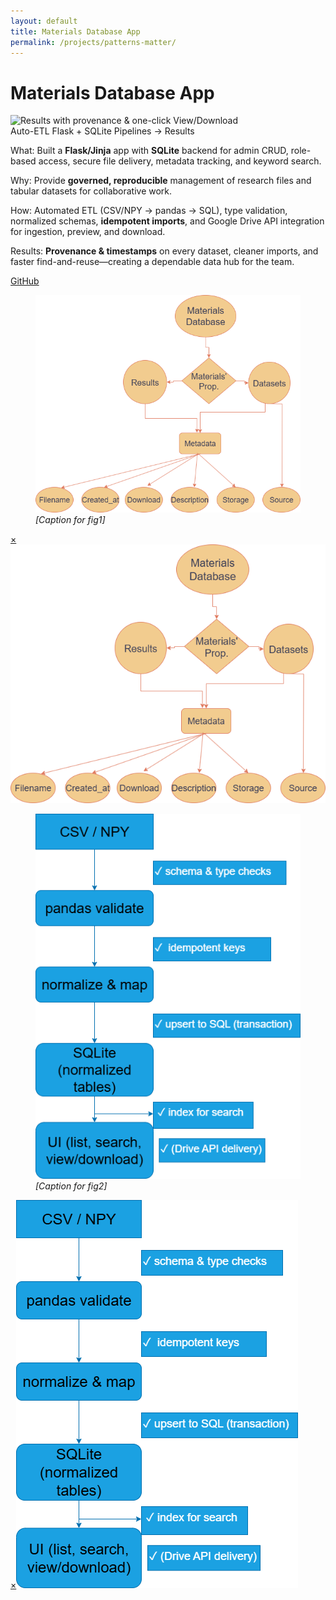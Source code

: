 ```yaml
---
layout: default
title: Materials Database App
permalink: /projects/patterns-matter/
---
```

# Materials Database App

<div class="media">
  <img src="/assets/img/db-app/projects/hero.png" alt="Results with provenance & one-click View/Download" />
</div>

<div class="metrics">
  <span class="metric">Auto-ETL</span>
  <span class="metric alt">Flask + SQLite</span>
  <span class="metric good">Pipelines → Results</span>
</div>

<p><span class="label">What:</span> Built a <strong>Flask/Jinja</strong> app with <strong>SQLite</strong> backend for admin CRUD, role-based access, secure file delivery, metadata tracking, and keyword search.</p>
<p><span class="label">Why:</span> Provide <strong>governed, reproducible</strong> management of research files and tabular datasets for collaborative work.</p>
<p><span class="label">How:</span> Automated ETL (CSV/NPY → pandas → SQL), type validation, normalized schemas, <strong>idempotent imports</strong>, and Google Drive API integration for ingestion, preview, and download.</p>
<p><span class="label">Results:</span> <strong>Provenance & timestamps</strong> on every dataset, cleaner imports, and faster find-and-reuse—creating a dependable data hub for the team.</p>



<p><a class="btn" href="https://github.com/submerged-in-matrix/Patterns-Matter" target="_blank" rel="noopener">GitHub</a></p>

<div class="gallery stack">
  <figure class="figure tilt">
    <a href="#db-fig1"><img src="/assets/img/projects/db-app/fig1.png" alt=""></a>
    <figcaption><em>[Caption for fig1]</em></figcaption>
  </figure>
  <div id="db-fig1" class="lb"><a class="x" href="#">×</a><img src="/assets/img/projects/db-app/fig1.png" alt=""></div>

  <figure class="figure tilt">
    <a href="#db-fig2"><img src="/assets/img/projects/db-app/fig2.png" alt=""></a>
    <figcaption><em>[Caption for fig2]</em></figcaption>
  </figure>
  <div id="db-fig2" class="lb"><a class="x" href="#">×</a><img src="/assets/img/projects/db-app/fig2.png" alt=""></div>
</div>
